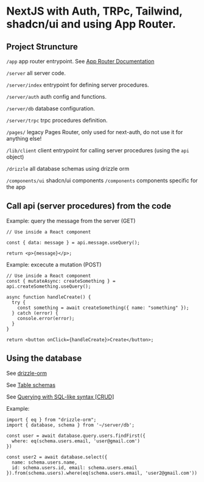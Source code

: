 # NextJS with Auth, TRPc, Tailwind, shadcn/ui and using App Router.

## Project Struncture

`/app` app router entrypoint. See [App Router Documentation](https://nextjs.org/docs/app/building-your-application/routing)

`/server` all server code.

`/server/index` entrypoint for defining server procedures.

`/server/auth` auth config and functions.

`/server/db` database configuration.

`/server/trpc` trpc procedures definition.

`/pages/` legacy Pages Router, only used for next-auth, do not use it for anything else!

`/lib/client` client entrypoint for calling server procedures (using the `api` object)

`/drizzle` all database schemas using drizzle orm

`/components/ui` shadcn/ui components
`/components` components specific for the app

## Call api (server procedures) from the code

Example: query the message from the server (GET)

```tsx
// Use inside a React component

const { data: message } = api.message.useQuery();

return <p>{message}</p>;
```

Example: excecute a mutation (POST)

```tsx
// Use inside a React component
const { mutateAsync: createSomething } = api.createSomething.useQuery();

async function handleCreate() {
  try {
    const something = await createSomething({ name: "something" });
  } catch (error) {
    console.error(error);
  }
}

return <button onClick={handleCreate}>Create</button>;
```

## Using the database

See [drizzle-orm](https://orm.drizzle.team/docs/quick-start)

See [Table schemas](https://orm.drizzle.team/docs/schemas)

See [Querying with SQL-like syntax [CRUD]](https://orm.drizzle.team/docs/crud)

Example:

```tsx
import { eq } from "drizzle-orm";
import { database, schema } from '~/server/db';

const user = await database.query.users.findFirst({
  where: eq(schema.users.email, 'user@gmail.com')
})

const user2 = await database.select({
  name: schema.users.name,
  id: schema.users.id, email: schema.users.email
}).from(schema.users).where(eq(schema.users.email, 'user2@gmail.com'))

```
